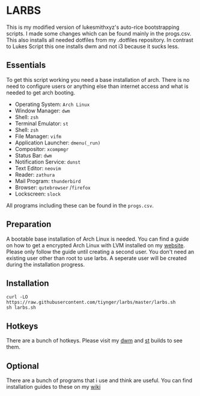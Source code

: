 # LARBS
This is my modified version of lukesmithxyz's auto-rice bootstrapping scripts.
I made some changes which can be found mainly in the progs.csv.
This also installs all needed dotfiles from my .dotfiles repository.
In contrast to Lukes Script this one installs dwm and not i3 because it sucks less.

## Essentials
To get this script working you need a base installation of arch.
There is no need to configure users or anything else than internet access and what is needed to get arch booting.

- Operating System: ```Arch Linux```
- Window Manager: ```dwm```
- Shell: ```zsh```
- Terminal Emulator: ```st```
- Shell: ```zsh```
- File Manager: ```vifm```
- Application Launcher: ```dmenu(_run)```
- Compositor: ```xcompmgr```
- Status Bar: ```dwm```
- Notification Service: ```dunst```
- Text Editor: ```neovim```
- Reader: ```zathura```
- Mail Program: ```thunderbird```
- Browser: ```qutebrowser``` /```firefox```
- Lockscreen: ```slock```

All programs including these can be found in the ```progs.csv```.

## Preparation
A bootable base installation of Arch Linux is needed.
You can find a guide on how to get a encrypted Arch Linux with LVM installed on my [website](https://www.wiki.martenkante.eu/#arch/#installation.md).
Please only follow the guide until creating a second user.
You don't need an existing user other than root to use larbs.
A seperate user will be created during the installation progress.

## Installation
```
curl -LO https://raw.githubusercontent.com/tiynger/larbs/master/larbs.sh
sh larbs.sh
```
## Hotkeys
There are a bunch of hotkeys. Please visit my [dwm](https://github.com/tiynger/dwm) and [st](https://github.com/tiynger/st) builds to see them.

## Optional
There are a bunch of programs that i use and think are useful.
You can find installation guides to these on my [wiki](https://www.wiki.martenkante.eu/#arch)
